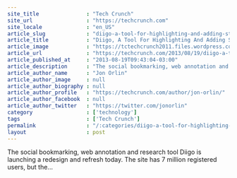 ```yaml
---
site_title               : "Tech Crunch"
site_url                 : "https://techcrunch.com"
site_locale              : "en_US"
article_slug             : "diigo-a-tool-for-highlighting-and-adding-sticky-notes-to-the-web-gets-a-facelift"
article_title            : "Diigo, A Tool For Highlighting And Adding Sticky Notes To The Web, Gets A Facelift"
article_image            : "https://tctechcrunch2011.files.wordpress.com/2013/08/logo256x256.png?w=256&h=145&crop=1"
article_url              : "https://techcrunch.com/2013/08/19/diigo-a-tool-for-highlighting-and-adding-sticky-notes-to-the-web-gets-a-facelift/"
article_published_at     : "2013-08-19T09:43:04-03:00"
article_description      : "The social bookmarking, web annotation and research tool Diigo is launching a redesign and refresh today. The site has 7 million registered users, but the..."
article_author_name      : "Jon Orlin"
article_author_image     : null
article_author_biography : null
article_author_profile   : "https://techcrunch.com/author/jon-orlin/"
article_author_facebook  : null
article_author_twitter   : "https://twitter.com/jonorlin"
category                 : ['technology']
tags                     : ['Tech Crunch']
permalink                : "/:categories/diigo-a-tool-for-highlighting-and-adding-sticky-notes-to-the-web-gets-a-facelift/"
layout                   : post
---
```


The social bookmarking, web annotation and research tool Diigo is launching a redesign and refresh today. The site has 7 million registered users, but the...
